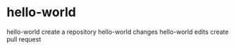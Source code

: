 # hello-world
hello-world create a repository
hello-world changes
hello-world edits
create pull request
